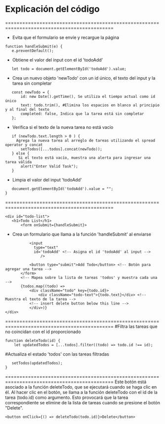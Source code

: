 # Explicación del código 
============================================================================================
- Evita que el formulario se envíe y recargue la página
 ```
function handleSubmit(e) {
    e.preventDefault();
```

- Obtiene el valor del input con el id 'todoAdd'
 ```
    let todo = document.getElementById('todoAdd').value;
```

- Crea un nuevo objeto 'newTodo' con un id único, el texto del input y la tarea sin completar
 ```
    const newTodo = {
        id: new Date().getTime(), Se utiliza el tiempo actual como id único
        text: todo.trim(), #Elimina los espacios en blanco al principio y al final del texto
        completed: false, Indica que la tarea está sin completar
    };
 ```

 - Verifica si el texto de la nueva tarea no está vacío
 ```
    if (newTodo.text.length > 0 ) {
      Agrega la nueva tarea al arreglo de tareas utilizando el spread operator y concat
        setTodos([...todos].concat(newTodo));
    } else {
       Si el texto está vacío, muestra una alerta para ingresar una tarea válida
        alert("Enter Valid Task");
    }
 ```
- Limpia el valor del input 'todoAdd'
 ```
    document.getElementById('todoAdd').value = "";
}
 ```
============================================================================================
 ```
<div id="todo-list">
    <h1>Todo List</h1>
        <form onSubmit={handleSubmit}>
 ```

- Crea un formulario que llama a la función 'handleSubmit' al enviarse 
 ```
            <input
              type="text"
              id='todoAdd' <!-- Asigna el id 'todoAdd' al input -->
                 />
 ```
 ```
            <button type="submit">Add Todo</button> <!-- Botón para agregar una tarea -->
        </form>
        <!-- Mapea sobre la lista de tareas 'todos' y muestra cada una -->
        {todos.map((todo) =>
            <div className="todo" key={todo.id}>
                <div className="todo-text">{todo.text}</div> <!-- Muestra el texto de la tarea -->
            <!-- insert delete button below this line -->
            </div>)}
</div>
 ```
============================================================================================
 #Filtra las tareas que no coincidan con el id proporcionado
```
function deleteTodo(id) {
    let updatedTodos = [...todos].filter((todo) => todo.id !== id);
```
 #Actualiza el estado 'todos' con las tareas filtradas
 ```
    setTodos(updatedTodos);
}
```
============================================================================================
Este botón está asociado a la función deleteTodo, que se ejecutará cuando se haga clic en él. Al hacer clic en el botón, se llama a la función deleteTodo con el id de la tarea (todo.id) como argumento. Esto provocará que la tarea correspondiente se elimine de la lista de tareas cuando se presione el botón "Delete".
```
<button onClick={() => deleteTodo(todo.id)}>Delete</button>
```
